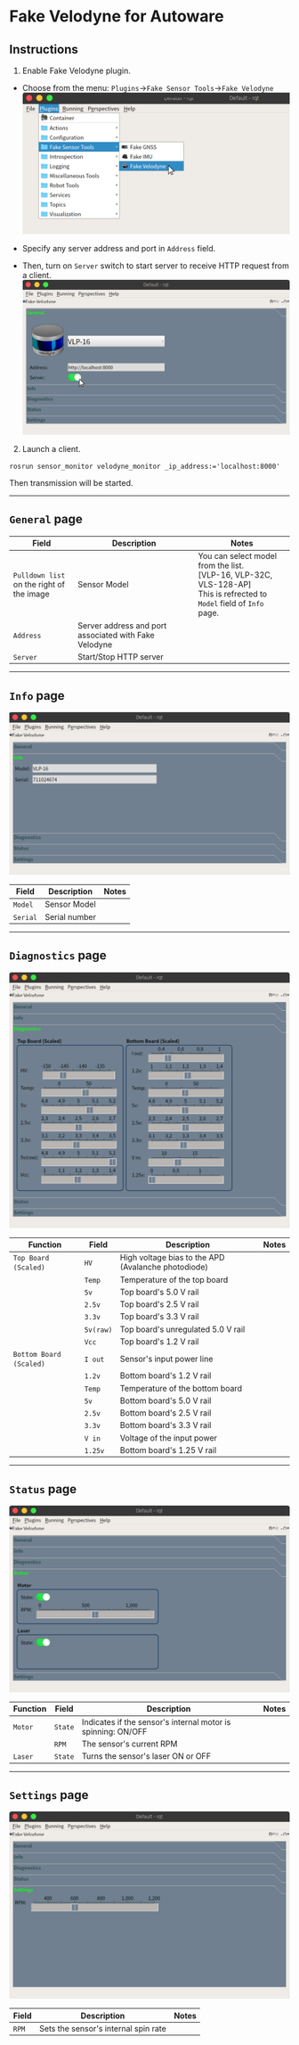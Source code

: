 # Fake Velodyne for Autoware

## Instructions

1. Enable Fake Velodyne plugin.

- Choose from the menu: `Plugins`->`Fake Sensor Tools`->`Fake Velodyne`
  ![window](docs/readme_01.png)

- Specify any server address and port in `Address` field.
- Then, turn on `Server` switch to start server to receive HTTP request from a client.
  ![window](docs/readme_02.png)

2. Launch a client.

```
rosrun sensor_monitor velodyne_monitor _ip_address:='localhost:8000'
```

Then transmission will be started.

---

## `General` page

| Field                                        | Description                                           | Notes                                                                                                                      |
| -------------------------------------------- | ----------------------------------------------------- | -------------------------------------------------------------------------------------------------------------------------- |
| `Pulldown list`<br>on the right of the image | Sensor Model                                          | You can select model from the list.<br>[VLP-16, VLP-32C, VLS-128-AP]<br>This is refrected to `Model` field of `Info` page. |
| `Address`                                    | Server address and port associated with Fake Velodyne |                                                                                                                            |
| `Server`                                     | Start/Stop HTTP server                                |                                                                                                                            |

---

## `Info` page

![window](docs/readme_03.png)

| Field    | Description   | Notes |
| -------- | ------------- | ----- |
| `Model`  | Sensor Model  |       |
| `Serial` | Serial number |       |

---

## `Diagnostics` page

![window](docs/readme_04.png)

| Function                | Field     | Description                                         | Notes |
| ----------------------- | --------- | --------------------------------------------------- | ----- |
| `Top Board (Scaled)`    | `HV`      | High voltage bias to the APD (Avalanche photodiode) |       |
|                         | `Temp`    | Temperature of the top board                        |       |
|                         | `5v`      | Top board's 5.0 V rail                              |       |
|                         | `2.5v`    | Top board's 2.5 V rail                              |       |
|                         | `3.3v`    | Top board's 3.3 V rail                              |       |
|                         | `5v(raw)` | Top board's unregulated 5.0 V rail                  |       |
|                         | `Vcc`     | Top board's 1.2 V rail                              |       |
| `Bottom Board (Scaled)` | `I out`   | Sensor's input power line                           |       |
|                         | `1.2v`    | Bottom board's 1.2 V rail                           |       |
|                         | `Temp`    | Temperature of the bottom board                     |       |
|                         | `5v`      | Bottom board's 5.0 V rail                           |       |
|                         | `2.5v`    | Bottom board's 2.5 V rail                           |       |
|                         | `3.3v`    | Bottom board's 3.3 V rail                           |       |
|                         | `V in`    | Voltage of the input power                          |       |
|                         | `1.25v`   | Bottom board's 1.25 V rail                          |       |

---

## `Status` page

![window](docs/readme_05.png)

| Function | Field   | Description                                                  | Notes |
| -------- | ------- | ------------------------------------------------------------ | ----- |
| `Motor`  | `State` | Indicates if the sensor's internal motor is spinning: ON/OFF |       |
|          | `RPM`   | The sensor's current RPM                                     |       |
| `Laser`  | `State` | Turns the sensor's laser ON or OFF                           |       |

---

## `Settings` page

![window](docs/readme_06.png)

| Field | Description                          | Notes |
| ----- | ------------------------------------ | ----- |
| `RPM` | Sets the sensor's internal spin rate |       |
